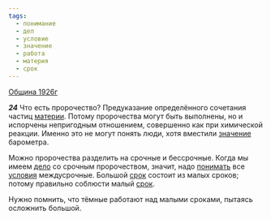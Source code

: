 ```yaml
---
tags:
  - понимание
  - дел
  - условие
  - значение
  - работа
  - материя
  - срок
---
```


[Община 1926г](/agni/1926)

___24___
Что есть пророчество? Предуказание определённого сочетания частиц [материи](/tag/#материя). Потому пророчества могут быть выполнены, но и испорчены непригодным отношением, совершенно как при химической реакции. Именно это не могут понять люди, хотя вместили [значение](/tag/#значение) барометра.   

Можно пророчества разделить на срочные и бессрочные. Когда мы имеем [дело](/tag/#дел) со срочным пророчеством, значит, надо [понимать](/tag/#понимание) все [условия](/tag/#условие) междусрочные. Большой [срок](/tag/#срок) состоит из малых сроков; потому правильно соблюсти малый [срок](/tag/#срок).   

Нужно помнить, что тёмные работают над малыми сроками, пытаясь осложнить большой.   

